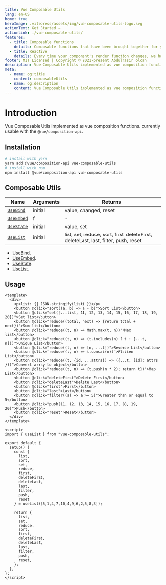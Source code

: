 ```yaml
---
title: Vue Composable Utils
lang: en-US
home: true
heroImage: .vitepress/assets/img/vue-composable-utils-logo.svg
actionText: Get Started →
actionLink: ./vue-composable-utils/
features:
  - title: Composable functions
    details: Composable functions that have been brought together for you to use in all your components.
  - title: Reactive
    details: Every time your component's render function changes, we have the full reactivity system.
footer: MIT Licensed | Copyright © 2021-present Abdulnasır olcan
description: Vue Composable Utils implemented as vue composition functions
meta:
  - name: og:title
    content: composableUtils
  - name: og:description
    content: Vue Composable Utils implemented as vue composition functions
---
```


# Introduction

Vue Composable Utils implemented as vue composition functions. currently usable with the `@vue/composition-api`.

## Installation

```bash
# install with yarn
yarn add @vue/composition-api vue-composable-utils
# install with npm
npm install @vue/composition-api vue-composable-utils
```

## Composable Utils

| Name                                                     | Arguments                          | Returns                                                      |
| -------------------------------------------------------- | ---------------------------------- | ------------------------------------------------------------ |
| [`UseBind`](/vue-composable-utils/bind.md)               | initial                            | value, changed, reset                                        |
| [`UseEmbed`](./vue-composable-utils/embed.md)            | f                                  | -                                                            |
| [`UseState`](./vue-composable-utils/state.md)            | initial                            | value, set                                                   |
| [`UseList`](./vue-composable-utils/list.md)              | initial                            | list, set, reduce, sort, first, deleteFirst, deleteLast, last, filter, push, reset| 


- [UseBind](./vue-composable-utils/bind.md).
- [UseEmbed](./vue-composable-utils/embed.md).
- [UseState](./vue-composable-utils/state.md).
- [UseList](./vue-composable-utils/list.md).

## Usage

```vue
<template>
  <div>
    <p>list: {{ JSON.stringify(list) }}</p>
    <button @click="sort((a, b) => a - b)">Sort List</button>
    <button @click="set([...list, 11, 12, 13, 14, 15, 16, 17, 18, 19, 20])">Set list</button>
    <button @click="reduce((total, next) => {return total + next})">Sum list</button>
    <button @click="reduce((t, n) => Math.max(t, n))">Max list</button>
    <button @click="reduce((t, n) => (t.includes(n) ? t : [...t, n]))">Unique List</button>
    <button @click="reduce((t, n) => [n, ...t])">Reverse List</button>
    <button @click="reduce((t, n) => t.concat(n))">Flatten List</button>
    <button @click="reduce((t, {id, ...attrs}) => ({...t, [id]: attrs }))">Convert array to object</button>
    <button @click="reduce((t, n) => {t.push(n * 2); return t})">Map List</button>
    <button @click="deleteFirst">Delete First</button>
    <button @click="deleteLast">Delete Last</button>
    <button @click="first">First</button>
    <button @click="last">Last</button>
    <button @click="filter((a) => a >= 5)">Greater than or equal to 5</button>
    <button @click="push(11, 12, 13, 14, 15, 16, 17, 18, 19, 20)">Push</button>
    <button @click="reset">Reset</button>
  </div>
</template>

<script>
import { useList } from "vue-composable-utils";

export default {
  setup() {
    const {
      list,
      sort,
      set,
      reduce,
      first,
      deleteFirst,
      deleteLast,
      last,
      filter,
      push,
      reset
    } = useList([5,1,4,7,10,4,9,6,2,5,8,3]);

    return {
      list,
      set,
      reduce,
      sort,
      first,
      deleteFirst,
      deleteLast,
      last,
      filter,
      push,
      reset,
    };
  },
};
</script>
```
<ToggleDarkMode/>
<!-- TODO: Dark mode -->
